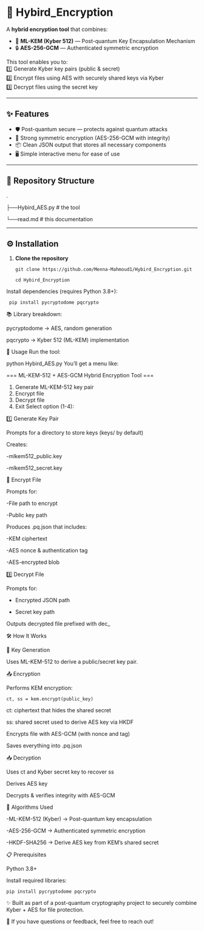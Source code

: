 # 🔐 Hybird_Encryption

A **hybrid encryption tool** that combines:  
- 🧩 **ML-KEM (Kyber 512)** — Post-quantum Key Encapsulation Mechanism  
- 🔒 **AES-256-GCM** — Authenticated symmetric encryption  

This tool enables you to:  
1️⃣ Generate Kyber key pairs (public & secret)  
2️⃣ Encrypt files using AES with securely shared keys via Kyber  
3️⃣ Decrypt files using the secret key  

---

## ✨ Features
- 🛡️ Post-quantum secure — protects against quantum attacks  
- 🔑 Strong symmetric encryption (AES-256-GCM with integrity)  
- 📦 Clean JSON output that stores all necessary components  
- 🖥️ Simple interactive menu for ease of use  

---

## 📂 Repository Structure
.

├──Hybird_AES.py  # the tool

└──read.md # this documentation

---

## ⚙️ Installation

1. **Clone the repository**
  
       git clone https://github.com/Menna-Mahmoud1/Hybird_Encryption.git
   
       cd Hybird_Encryption
   
Install dependencies (requires Python 3.8+):

     pip install pycryptodome pqcrypto

📚 Library breakdown:

pycryptodome → AES, random generation

pqcrypto → Kyber 512 (ML-KEM) implementation

🚀 Usage
Run the tool:

python Hybird_AES.py
You’ll get a menu like:

=== ML-KEM-512 + AES-GCM Hybrid Encryption Tool ===
1. Generate ML-KEM-512 key pair
2. Encrypt file
3. Decrypt file
4. Exit
Select option (1-4):

1️⃣ Generate Key Pair

Prompts for a directory to store keys (keys/ by default)

Creates:

-mlkem512_public.key

-mlkem512_secret.key

📂 Encrypt File

Prompts for:

 -File path to encrypt

 -Public key path

Produces <filename>.pq.json that includes:

-KEM ciphertext

-AES nonce & authentication tag

-AES-encrypted blob

3️⃣ Decrypt File

Prompts for:

 - Encrypted JSON path

 - Secret key path

Outputs decrypted file prefixed with dec_

🛠️ How It Works

🔑 Key Generation

Uses ML-KEM-512 to derive a public/secret key pair.

📤 Encryption

Performs KEM encryption:


    ct, ss = kem.encrypt(public_key)
   ct: ciphertext that hides the shared secret
   
   ss: shared secret used to derive AES key via HKDF

Encrypts file with AES-GCM (with nonce and tag)

Saves everything into .pq.json

📥 Decryption

Uses ct and Kyber secret key to recover ss

Derives AES key

Decrypts & verifies integrity with AES-GCM

🧮 Algorithms Used

-ML-KEM-512 (Kyber) → Post-quantum key encapsulation

-AES-256-GCM → Authenticated symmetric encryption

-HKDF-SHA256 → Derive AES key from KEM’s shared secret

📋 Prerequisites

 Python 3.8+

Install required libraries:

    pip install pycryptodome pqcrypto
   

✨ Built as part of a post-quantum cryptography project to securely combine Kyber + AES for file protection.

📩 If you have questions or feedback, feel free to reach out!
